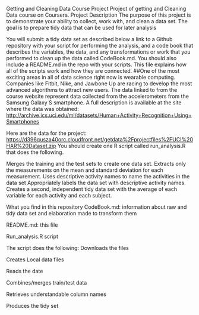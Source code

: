 Getting and Cleaning Data Course Project
Project of getting and Cleaning Data course on Coursera.
Project Description
The purpose of this project is to demonstrate your ability to collect, work with, and clean a data set. The goal is to prepare tidy data that can be used for later analysis

You will submit:
a tidy data set as described below a link to a Github repository with your script for performing the analysis, and a code book that describes the variables, the data, and any transformations or work that you performed to clean up the data called CodeBook.md. You should also include a README.md in the repo with your scripts. This file explains how all of the scripts work and how they are connected. ##One of the most exciting areas in all of data science right now is wearable computing. Companies like Fitbit, Nike, and Jawbone Up are racing to develop the most advanced algorithms to attract new users. The data linked to from the course website represent data collected from the accelerometers from the Samsung Galaxy S smartphone. A full description is available at the site where the data was obtained: http://archive.ics.uci.edu/ml/datasets/Human+Activity+Recognition+Using+Smartphones

Here are the data for the project: https://d396qusza40orc.cloudfront.net/getdata%2Fprojectfiles%2FUCI%20HAR%20Dataset.zip
You should create one R script called run_analysis.R that does the following.

Merges the training and the test sets to create one data set. 
Extracts only the measurements on the mean and standard deviation for each measurement.
Uses descriptive activity names to name the activities in the data set Appropriately labels the data set with descriptive activity names. 
Creates a second, independent tidy data set with the average of each variable for each activity and each subject.

What you find in this repository
CodeBook.md: information about raw and tidy data set and elaboration made to transform them

README.md: this file

Run_analysis.R script

The script does the following:
Downloads the files

Creates Local data files

Reads the date

Combines/merges train/test data

Retrieves understandable column names

Produces the tidy set